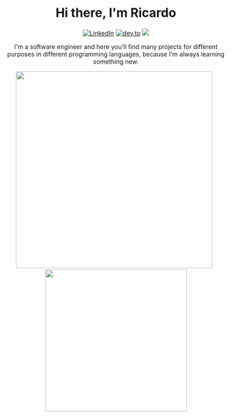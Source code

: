 <h1 align="center"> Hi there, I'm Ricardo </h1>

<p align="center">
  <a href="https://www.linkedin.com/in/ricardo-borges-silva/"><img src="https://img.shields.io/badge/LinkedIn-0077B5?style=for-the-badge&logo=linkedin&logoColor=white" alt="LinkedIn" /></a>
  <a href="https://www.linkedin.com/in/ricardo-borges-silva/"><img src="https://img.shields.io/badge/dev.to-0A0A0A?style=for-the-badge&logo=dev.to&logoColor=white" alt="dev.to" /></a>
  <a href="https://ricardoborges.dev/"><img src="https://img.shields.io/badge/-WEBSITE-%23ff69b4&?style=for-the-badge&?color=ff69b4 alt="Website" /></a>
</p>

<p align="center">I'm a software engineer and here you'll find many projects for different purposes in different programming languages, because I'm always learning something new.</p>
    
<p align="center">
  <img src="https://github-readme-stats.vercel.app/api?username=ricardo93borges&count_private=true&show_icons=true&theme=tokyonight" width="450"/>&nbsp;&nbsp;<img src="https://github-readme-stats.vercel.app/api/top-langs/?username=ricardo93borges&count_private=true&show_icons=true&theme=tokyonight&langs_count=8&layout=compact&hide=java,c,objective-c,makefile&exclude_repo" width="325" />
</p>



<!--
**ricardo93borges/ricardo93borges** is a ✨ _special_ ✨ repository because its `README.md` (this file) appears on your GitHub profile.

Here are some ideas to get you started:

- 🔭 I’m currently working on ...
- 🌱 I’m currently learning ...
- 👯 I’m looking to collaborate on ...
- 🤔 I’m looking for help with ...
- 💬 Ask me about ...
- 📫 How to reach me: ...
- 😄 Pronouns: ...
- ⚡ Fun fact: ...
-->
